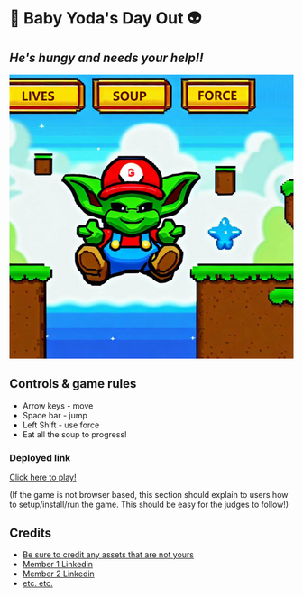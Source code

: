# 🥣 **Baby Yoda's Day Out** 👽 
## *He's hungy and needs your help!!*

![image info](./screenshot.png)

## Controls & game rules

* Arrow keys - move
* Space bar - jump
* Left Shift - use force
* Eat all the soup to progress!

### Deployed link

[Click here to play!](https://www.example.com)

(If the game is not browser based, this section should explain to users how to setup/install/run the game. This should be easy for the judges to follow!)

## Credits

* [Be sure to credit any assets that are not yours](https://www.example.com)
* [Member 1 Linkedin](https://www.linkedin.com)
* [Member 2 Linkedin](https://www.linkedin.com)
* [etc. etc.](https://www.example.com)

